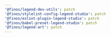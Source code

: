 ```yaml
---
'@finos/legend-dev-utils': patch
'@finos/stylelint-config-legend-studio': patch
'@finos/eslint-plugin-legend-studio': patch
'@finos/babel-preset-legend-studio': patch
'@finos/legend-art': patch
---
```

